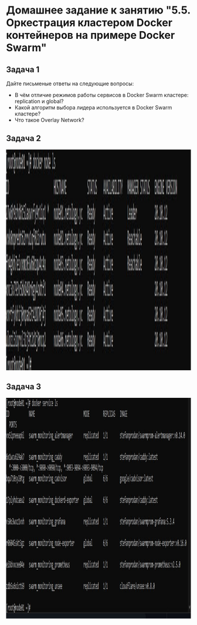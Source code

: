 # Домашнее задание к занятию "5.5. Оркестрация кластером Docker контейнеров на примере Docker Swarm"
## Задача 1

Дайте письменые ответы на следующие вопросы:

- В чём отличие режимов работы сервисов в Docker Swarm кластере: replication и global? 
- Какой алгоритм выбора лидера используется в Docker Swarm кластере?
- Что такое Overlay Network?
## Задача 2

<p align="center">
  <img width="1200" height="600" src="https://github.com/Smarzhic/netology/blob/main/05-virt-05-docker-swarm/1.JPG">
</p>

## Задача 3

<p align="center">
  <img width="1200" height="600" src="https://github.com/Smarzhic/netology/blob/main/05-virt-05-docker-swarm/2.JPG">
</p>
